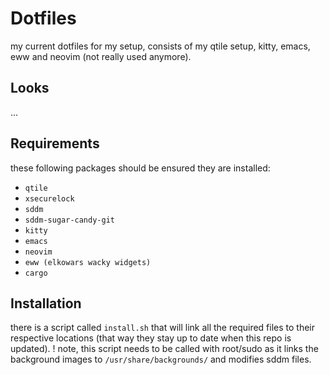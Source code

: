 # Dotfiles
my current dotfiles for my setup, consists of my qtile setup, kitty, emacs, eww and neovim (not really used anymore).

## Looks
...

## Requirements
these following packages should be ensured they are installed:
- `qtile`
- `xsecurelock`
- `sddm`
- `sddm-sugar-candy-git`
- `kitty`
- `emacs`
- `neovim`
- `eww (elkowars wacky widgets)`
- `cargo`

## Installation
there is a script called `install.sh` that will link all the required files to their respective locations (that way they stay up to date when this repo is updated).
! note, this script needs to be called with root/sudo as it links the background images to `/usr/share/backgrounds/` and modifies sddm files.
